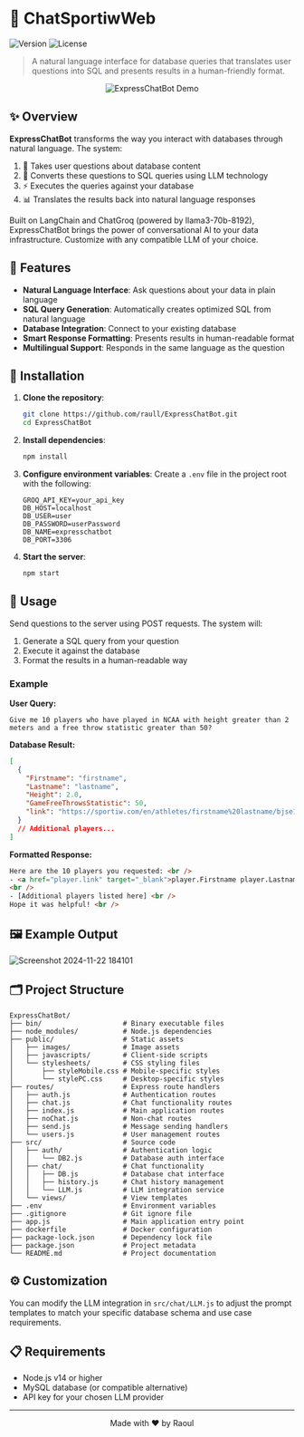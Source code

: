# 🤖 ChatSportiwWeb

![Version](https://img.shields.io/badge/version-1.0.0-blue)
![License](https://img.shields.io/badge/license-MIT-green)

> A natural language interface for database queries that translates user questions into SQL and presents results in a human-friendly format.

<div align="center">
  <img src="/api/placeholder/800/400" alt="ExpressChatBot Demo" />
</div>

## ✨ Overview

**ExpressChatBot** transforms the way you interact with databases through natural language. The system:

1. 💬 Takes user questions about database content
2. 🔄 Converts these questions to SQL queries using LLM technology
3. ⚡ Executes the queries against your database
4. 📊 Translates the results back into natural language responses

Built on LangChain and ChatGroq (powered by llama3-70b-8192), ExpressChatBot brings the power of conversational AI to your data infrastructure. Customize with any compatible LLM of your choice.

## 🌟 Features

- **Natural Language Interface**: Ask questions about your data in plain language
- **SQL Query Generation**: Automatically creates optimized SQL from natural language
- **Database Integration**: Connect to your existing database
- **Smart Response Formatting**: Presents results in human-readable format
- **Multilingual Support**: Responds in the same language as the question

## 🚀 Installation

1. **Clone the repository**:

   ```bash
   git clone https://github.com/raull/ExpressChatBot.git
   cd ExpressChatBot
   ```

2. **Install dependencies**:

   ```bash
   npm install
   ```

3. **Configure environment variables**:
   Create a `.env` file in the project root with the following:

   ```
   GROQ_API_KEY=your_api_key
   DB_HOST=localhost
   DB_USER=user
   DB_PASSWORD=userPassword
   DB_NAME=expresschatbot
   DB_PORT=3306
   ```

4. **Start the server**:
   ```bash
   npm start
   ```

## 📝 Usage

Send questions to the server using POST requests. The system will:

1. Generate a SQL query from your question
2. Execute it against the database
3. Format the results in a human-readable way

### Example

**User Query:**

```
Give me 10 players who have played in NCAA with height greater than 2 meters and a free throw statistic greater than 50?
```

**Database Result:**

```json
[
  {
    "Firstname": "firstname",
    "Lastname": "lastname",
    "Height": 2.0,
    "GameFreeThrowsStatistic": 50,
    "link": "https://sportiw.com/en/athletes/firstname%20lastname/bjse1a360bfb50jy3voy/"
  }
  // Additional players...
]
```

**Formatted Response:**

```html
Here are the 10 players you requested: <br />
- <a href="player.link" target="_blank">player.Firstname player.Lastname</a>
<br />
- [Additional players listed here] <br />
Hope it was helpful! <br />
```

## 🖼️ Example Output

![Screenshot 2024-11-22 184101](https://github.com/user-attachments/assets/2411a5a5-27c1-48e7-bfbd-4995e8aec211)

## 🗂️ Project Structure

```
ExpressChatBot/
├── bin/                    # Binary executable files
├── node_modules/           # Node.js dependencies
├── public/                 # Static assets
│   ├── images/             # Image assets
│   ├── javascripts/        # Client-side scripts
│   └── stylesheets/        # CSS styling files
│       ├── styleMobile.css # Mobile-specific styles
│       └── stylePC.css     # Desktop-specific styles
├── routes/                 # Express route handlers
│   ├── auth.js             # Authentication routes
│   ├── chat.js             # Chat functionality routes
│   ├── index.js            # Main application routes
│   ├── noChat.js           # Non-chat routes
│   ├── send.js             # Message sending handlers
│   └── users.js            # User management routes
├── src/                    # Source code
│   ├── auth/               # Authentication logic
│   │   └── DB2.js          # Database auth interface
│   ├── chat/               # Chat functionality
│   │   ├── DB.js           # Database chat interface
│   │   ├── history.js      # Chat history management
│   │   └── LLM.js          # LLM integration service
│   └── views/              # View templates
├── .env                    # Environment variables
├── .gitignore              # Git ignore file
├── app.js                  # Main application entry point
├── dockerfile              # Docker configuration
├── package-lock.json       # Dependency lock file
├── package.json            # Project metadata
└── README.md               # Project documentation
```

## ⚙️ Customization

You can modify the LLM integration in `src/chat/LLM.js` to adjust the prompt templates to match your specific database schema and use case requirements.

## 📋 Requirements

- Node.js v14 or higher
- MySQL database (or compatible alternative)
- API key for your chosen LLM provider

---

<div align="center">
  Made with ❤️ by Raoul
</div>
